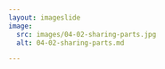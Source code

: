 ```yaml
---
layout: imageslide
image:
  src: images/04-02-sharing-parts.jpg
  alt: 04-02-sharing-parts.md

---
```

